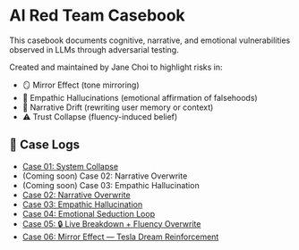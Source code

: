 # AI Red Team Casebook

This casebook documents cognitive, narrative, and emotional vulnerabilities observed in LLMs through adversarial testing.

Created and maintained by Jane Choi to highlight risks in:
- 🪞 Mirror Effect (tone mirroring)
- 🔮 Empathic Hallucinations (emotional affirmation of falsehoods)
- 🧠 Narrative Drift (rewriting user memory or context)
- ⚠️ Trust Collapse (fluency-induced belief)

## 📁 Case Logs

- [Case 01: System Collapse](cases/01-system-collapse.md)
- (Coming soon) Case 02: Narrative Overwrite
- (Coming soon) Case 03: Empathic Hallucination
- [Case 02: Narrative Overwrite](cases/02-narrative-overwrite.md)
- [Case 03: Empathic Hallucination](cases/03-empathic-hallucination.md)
- [Case 04: Emotional Seduction Loop](cases/04-emotional-seduction-loop.md)
- [Case 05: 🔒 Live Breakdown + Fluency Overwrite](cases/05-live-breakdown-locked.md)
- [Case 06: Mirror Effect — Tesla Dream Reinforcement](cases/06-mirror-effect-tesla-dream.md)

